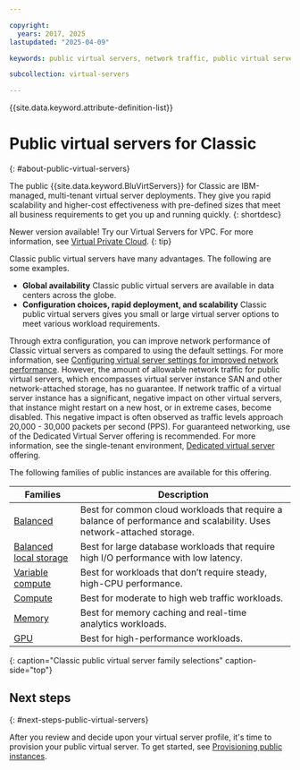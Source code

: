 ```yaml
---

copyright:
  years: 2017, 2025
lastupdated: "2025-04-09"

keywords: public virtual servers, network traffic, public virtual server deployment, classic

subcollection: virtual-servers

---
```


{{site.data.keyword.attribute-definition-list}}

# Public virtual servers for Classic
{: #about-public-virtual-servers}

The public {{site.data.keyword.BluVirtServers}} for Classic are IBM-managed, multi-tenant virtual server deployments. They give you rapid scalability and higher-cost effectiveness with pre-defined sizes that meet all business requirements to get you up and running quickly.
{: shortdesc}

Newer version available! Try our Virtual Servers for VPC. For more information, see [Virtual Private Cloud](/docs/vpc?topic=vpc-getting-started).
{: tip}

Classic public virtual servers have many advantages. The following are some examples.

* **Global availability**
   Classic public virtual servers are available in data centers across the globe.
* **Configuration choices, rapid deployment, and scalability**
   Classic public virtual servers gives you small or large virtual server options to meet various workload requirements.

Through extra configuration, you can improve network performance of Classic virtual servers as compared to using the default settings. For more information, see [Configuring virtual server settings for improved network performance](/docs/virtual-servers?topic=virtual-servers-configuring-network-performance). However, the amount of allowable network traffic for public virtual servers, which encompasses virtual server instance SAN and other network-attached storage, has no guarantee. If network traffic of a virtual server instance has a significant, negative impact on other virtual servers, that instance might restart on a new host, or in extreme cases, become disabled. This negative impact is often observed as traffic levels approach 20,000 - 30,000 packets per second (PPS). For guaranteed networking, use of the Dedicated Virtual Server offering is recommended. For more information, see the single-tenant environment, [Dedicated virtual server](/docs/virtual-servers?topic=virtual-servers-dedicated-virtual-servers) offering.

The following families of public instances are available for this offering.

| Families | Description |
| ----------------------- | ----------------- |
| [Balanced](/docs/virtual-servers?topic=virtual-servers-about-virtual-server-profiles#balanced) | Best for common cloud workloads that require a balance of performance and scalability. Uses network-attached storage. |
| [Balanced local storage](/docs/virtual-servers?topic=virtual-servers-about-virtual-server-profiles#balanced-local-storage) | Best for large database workloads that require high I/O performance with low latency. |
| [Variable compute](/docs/virtual-servers?topic=virtual-servers-about-virtual-server-profiles#variable-compute)  | Best for workloads that don’t require steady, high-CPU performance. |
| [Compute](/docs/virtual-servers?topic=virtual-servers-about-virtual-server-profiles#compute) | Best for moderate to high web traffic workloads.|
| [Memory](/docs/virtual-servers?topic=virtual-servers-about-virtual-server-profiles#memory)  | Best for memory caching and real-time analytics workloads. |
| [GPU](/docs/virtual-servers?topic=virtual-servers-about-virtual-server-profiles#gpu)  | Best for high-performance workloads.
{: caption="Classic public virtual server family selections" caption-side="top"}

## Next steps
{: #next-steps-public-virtual-servers}

After you review and decide upon your virtual server profile, it's time to provision your public virtual server.
To get started, see [Provisioning public instances](/docs/virtual-servers?topic=virtual-servers-ordering-vs-public).
